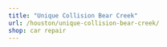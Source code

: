 ```yaml
---
title: "Unique Collision Bear Creek"
url: /houston/unique-collision-bear-creek/
shop: car repair
---
```

